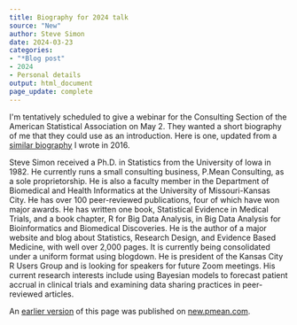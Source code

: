 ```yaml
---
title: Biography for 2024 talk
source: "New"
author: Steve Simon
date: 2024-03-23
categories:
- "*Blog post"
- 2024
- Personal details
output: html_document
page_update: complete
---
```


I'm tentatively scheduled to give a webinar for the Consulting Section of the American Statistical Association on May 2. They wanted a short biography of me that they could use as an introduction. Here is one, updated from a [similar biography][sim3] I wrote in 2016.

<!---more--->

Steve Simon received a Ph.D. in Statistics from the University of Iowa in 1982. He currently runs a small consulting business, P.Mean Consulting, as a sole proprietorship. He is also a faculty member in the Department of Biomedical and Health Informatics at the University of Missouri-Kansas City. He has over 100 peer-reviewed publications, four of which have won major awards. He has written one book, Statistical Evidence in Medical Trials, and a book chapter, R for Big Data Analysis, in Big Data Analysis for Bioinformatics and Biomedical Discoveries. He is the author of a major website and blog about Statistics, Research Design, and Evidence Based Medicine, with well over 2,000 pages. It is currently being consolidated under a uniform format using blogdown. He is president of the Kansas City R Users Group and is looking for speakers for future Zoom meetings. His current research interests include using Bayesian models to forecast patient accrual in clinical trials and examining data sharing practices in peer-reviewed articles.

[sim3]: http://new.pmean.com/biography-2016/

An [earlier version][sim2] of this page was published on [new.pmean.com][sim1].

[sim1]: http://new.pmean.com
[sim2]: http://new.pmean.com/biography-2024/

